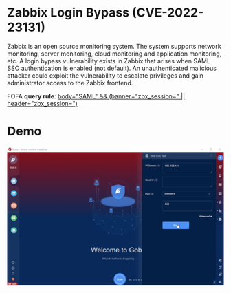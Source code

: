 # Zabbix Login Bypass (CVE-2022-23131)

Zabbix is an open source monitoring system. The system supports network monitoring, server monitoring, cloud monitoring and application monitoring, etc. A login bypass vulnerability exists in Zabbix that arises when SAML SSO authentication is enabled (not default). An unauthenticated malicious attacker could exploit the vulnerability to escalate privileges and gain administrator access to the Zabbix frontend.

FOFA **query rule**: [body="SAML" && (banner="zbx_session=" || header="zbx_session=")](https://fofa.info/result?qbase64=Ym9keT0iU0FNTCIgJiYgKGJhbm5lcj0iemJ4X3Nlc3Npb249IiB8fCBoZWFkZXI9InpieF9zZXNzaW9uPSIp)

# Demo

![Zabbix_Login_Bypass_CVE_2022_23131](Zabbix_Login_Bypass_CVE_2022_23131.gif)
